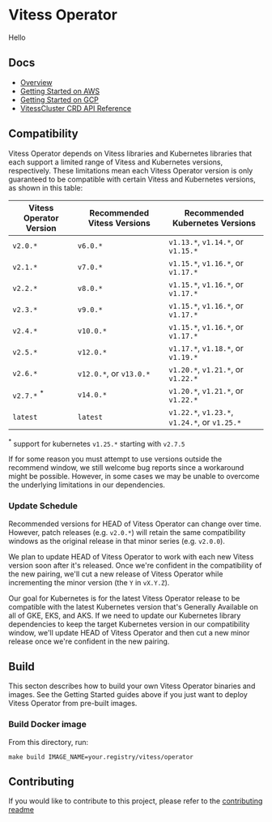# Vitess Operator

Hello

## Docs

- [Overview](docs/)
- [Getting Started on AWS](docs/aws-quickstart.md)
- [Getting Started on GCP](docs/gcp-quickstart.md)
- [VitessCluster CRD API Reference](docs/api.md)

## Compatibility

Vitess Operator depends on Vitess libraries and Kubernetes libraries that
each support a limited range of Vitess and Kubernetes versions, respectively.
These limitations mean each Vitess Operator version is only guaranteed to be
compatible with certain Vitess and Kubernetes versions, as shown in this table:

Vitess Operator Version | Recommended Vitess Versions | Recommended Kubernetes Versions
--- |-----------------------------| ---
`v2.0.*` | `v6.0.*`                    | `v1.13.*`, `v1.14.*`, or `v1.15.*`
`v2.1.*` | `v7.0.*`                    | `v1.15.*`, `v1.16.*`, or `v1.17.*`
`v2.2.*` | `v8.0.*`                    | `v1.15.*`, `v1.16.*`, or `v1.17.*`
`v2.3.*` | `v9.0.*`                    | `v1.15.*`, `v1.16.*`, or `v1.17.*`
`v2.4.*` | `v10.0.*`                   | `v1.15.*`, `v1.16.*`, or `v1.17.*`
`v2.5.*` | `v12.0.*`                   | `v1.17.*`, `v1.18.*`, or `v1.19.*`
`v2.6.*` | `v12.0.*`, or `v13.0.*`     | `v1.20.*`, `v1.21.*`, or `v1.22.*`
`v2.7.*` <sup>*</sup> | `v14.0.*`                   | `v1.20.*`, `v1.21.*`, or `v1.22.*`
`latest` | `latest`                    | `v1.22.*`, `v1.23.*`, `v1.24.*`, or `v1.25.*`

<sup>*</sup> support for kubernetes `v1.25.*` starting with `v2.7.5` 

If for some reason you must attempt to use versions outside the recommend
window, we still welcome bug reports since a workaround might be possible.
However, in some cases we may be unable to overcome the underlying limitations
in our dependencies.

### Update Schedule

Recommended versions for HEAD of Vitess Operator can change over time.
However, patch releases (e.g. `v2.0.*`) will retain the same compatibility windows
as the original release in that minor series (e.g. `v2.0.0`).

We plan to update HEAD of Vitess Operator to work with each new Vitess version
soon after it's released. Once we're confident in the compatibility of the new
pairing, we'll cut a new release of Vitess Operator while incrementing the minor
version (the `Y` in `vX.Y.Z`).

Our goal for Kubernetes is for the latest Vitess Operator release to be
compatible with the latest Kubernetes version that's Generally Available on all
of GKE, EKS, and AKS. If we need to update our Kubernetes library dependencies
to keep the target Kubernetes version in our compatibility window, we'll update
HEAD of Vitess Operator and then cut a new minor release once we're confident in
the new pairing.

## Build

This secton describes how to build your own Vitess Operator binaries and images.
See the Getting Started guides above if you just want to deploy Vitess Operator
from pre-built images.

### Build Docker image

From this directory, run:

```
make build IMAGE_NAME=your.registry/vitess/operator
```

## Contributing

If you would like to contribute to this project, please refer to the
[contributing readme](CONTRIBUTING.md)

